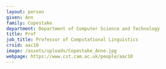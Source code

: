 ```yaml
---
layout: person
given: Ann
family: Copestake
department: Department of Computer Science and Technology
title: Prof
job_title: Professor of Computational Linguistics
crsid: aac10
image: /assets/uploads/Copestake_Anne.jpg
webpage: https://www.cst.cam.ac.uk/people/aac10
---
```

